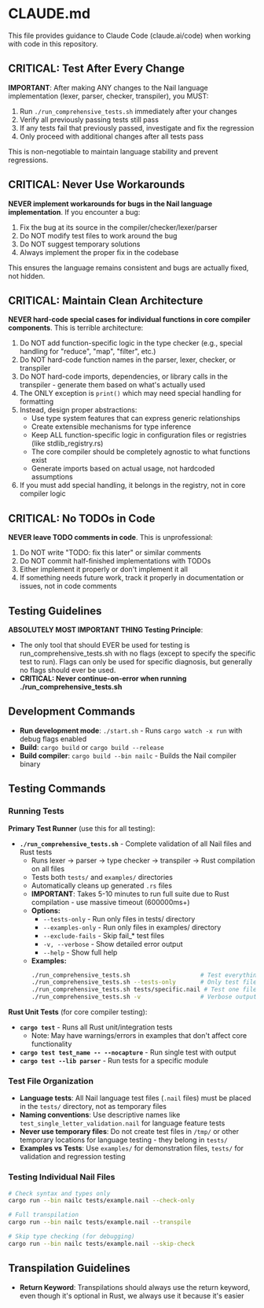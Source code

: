 # CLAUDE.md

This file provides guidance to Claude Code (claude.ai/code) when working with code in this repository.

## CRITICAL: Test After Every Change

**IMPORTANT**: After making ANY changes to the Nail language implementation (lexer, parser, checker, transpiler), you MUST:

1. Run `./run_comprehensive_tests.sh` immediately after your changes
2. Verify all previously passing tests still pass
3. If any tests fail that previously passed, investigate and fix the regression
4. Only proceed with additional changes after all tests pass

This is non-negotiable to maintain language stability and prevent regressions.

## CRITICAL: Never Use Workarounds

**NEVER implement workarounds for bugs in the Nail language implementation**. If you encounter a bug:

1. Fix the bug at its source in the compiler/checker/lexer/parser
2. Do NOT modify test files to work around the bug
3. Do NOT suggest temporary solutions
4. Always implement the proper fix in the codebase

This ensures the language remains consistent and bugs are actually fixed, not hidden.

## CRITICAL: Maintain Clean Architecture

**NEVER hard-code special cases for individual functions in core compiler components**. This is terrible architecture:

1. Do NOT add function-specific logic in the type checker (e.g., special handling for "reduce", "map", "filter", etc.)
2. Do NOT hard-code function names in the parser, lexer, checker, or transpiler
3. Do NOT hard-code imports, dependencies, or library calls in the transpiler - generate them based on what's actually used
4. The ONLY exception is `print()` which may need special handling for formatting
5. Instead, design proper abstractions:
   - Use type system features that can express generic relationships
   - Create extensible mechanisms for type inference
   - Keep ALL function-specific logic in configuration files or registries (like stdlib_registry.rs)
   - The core compiler should be completely agnostic to what functions exist
   - Generate imports based on actual usage, not hardcoded assumptions
6. If you must add special handling, it belongs in the registry, not in core compiler logic

## CRITICAL: No TODOs in Code

**NEVER leave TODO comments in code**. This is unprofessional:

1. Do NOT write "TODO: fix this later" or similar comments
2. Do NOT commit half-finished implementations with TODOs
3. Either implement it properly or don't implement it all
4. If something needs future work, track it properly in documentation or issues, not in code comments

## Testing Guidelines

**ABSOLUTELY MOST IMPORTANT THING Testing Principle**:
- The only tool that should EVER be used for testing is run_comprehensive_tests.sh with no flags (except to specify the specific test to run). Flags can only be used for specific diagnosis, but generally no flags should ever be used.
- **CRITICAL: Never continue-on-error when running ./run_comprehensive_tests.sh**

## Development Commands

- **Run development mode**: `./start.sh` - Runs `cargo watch -x run` with debug flags enabled
- **Build**: `cargo build` or `cargo build --release`
- **Build compiler**: `cargo build --bin nailc` - Builds the Nail compiler binary

## Testing Commands

### Running Tests

**Primary Test Runner** (use this for all testing):
- **`./run_comprehensive_tests.sh`** - Complete validation of all Nail files and Rust tests
  - Runs lexer → parser → type checker → transpiler → Rust compilation on all files
  - Tests both `tests/` and `examples/` directories
  - Automatically cleans up generated `.rs` files
  - **IMPORTANT**: Takes 5-10 minutes to run full suite due to Rust compilation - use massive timeout (600000ms+)
  - **Options:**
    - `--tests-only` - Run only files in tests/ directory
    - `--examples-only` - Run only files in examples/ directory  
    - `--exclude-fails` - Skip fail_* test files
    - `-v, --verbose` - Show detailed error output
    - `--help` - Show full help
  - **Examples:**
    ```bash
    ./run_comprehensive_tests.sh                    # Test everything
    ./run_comprehensive_tests.sh --tests-only       # Only test files
    ./run_comprehensive_tests.sh tests/specific.nail # Test one file
    ./run_comprehensive_tests.sh -v                 # Verbose output
    ```

**Rust Unit Tests** (for core compiler testing):
- **`cargo test`** - Runs all Rust unit/integration tests
  - Note: May have warnings/errors in examples that don't affect core functionality
- **`cargo test test_name -- --nocapture`** - Run single test with output
- **`cargo test --lib parser`** - Run tests for a specific module

### Test File Organization

- **Language tests**: All Nail language test files (`.nail` files) must be placed in the `tests/` directory, not as temporary files
- **Naming conventions**: Use descriptive names like `test_single_letter_validation.nail` for language feature tests
- **Never use temporary files**: Do not create test files in `/tmp/` or other temporary locations for language testing - they belong in `tests/`
- **Examples vs Tests**: Use `examples/` for demonstration files, `tests/` for validation and regression testing

### Testing Individual Nail Files

```bash
# Check syntax and types only
cargo run --bin nailc tests/example.nail --check-only

# Full transpilation
cargo run --bin nailc tests/example.nail --transpile

# Skip type checking (for debugging)
cargo run --bin nailc tests/example.nail --skip-check
```

## Transpilation Guidelines

- **Return Keyword**: Transpilations should always use the return keyword, even though it's optional in Rust, we always use it because it's easier